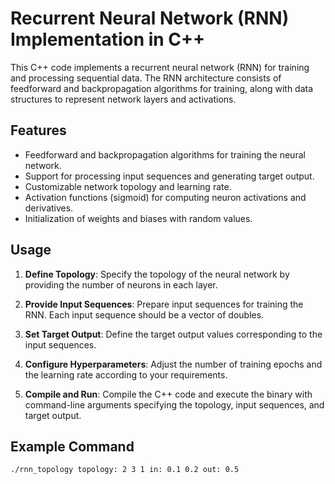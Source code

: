 # Recurrent Neural Network (RNN) Implementation in C++

This C++ code implements a recurrent neural network (RNN) for training and processing sequential data. The RNN architecture consists of feedforward and backpropagation algorithms for training, along with data structures to represent network layers and activations.

## Features

- Feedforward and backpropagation algorithms for training the neural network.
- Support for processing input sequences and generating target output.
- Customizable network topology and learning rate.
- Activation functions (sigmoid) for computing neuron activations and derivatives.
- Initialization of weights and biases with random values.

## Usage

1. **Define Topology**: Specify the topology of the neural network by providing the number of neurons in each layer.

2. **Provide Input Sequences**: Prepare input sequences for training the RNN. Each input sequence should be a vector of doubles.

3. **Set Target Output**: Define the target output values corresponding to the input sequences.

4. **Configure Hyperparameters**: Adjust the number of training epochs and the learning rate according to your requirements.

5. **Compile and Run**: Compile the C++ code and execute the binary with command-line arguments specifying the topology, input sequences, and target output.

## Example Command

```bash
./rnn_topology topology: 2 3 1 in: 0.1 0.2 out: 0.5
